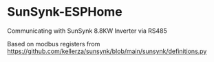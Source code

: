 # SunSynk-ESPHome

Communicating with SunSynk 8.8KW Inverter via RS485

Based on modbus registers from https://github.com/kellerza/sunsynk/blob/main/sunsynk/definitions.py
